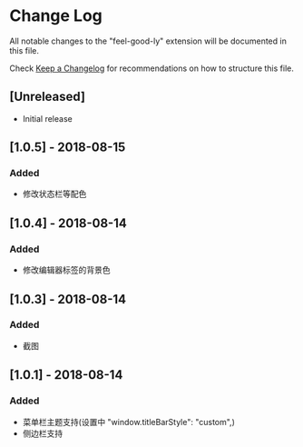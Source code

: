 # Change Log
All notable changes to the "feel-good-ly" extension will be documented in this file.

Check [Keep a Changelog](http://keepachangelog.com/) for recommendations on how to structure this file.

## [Unreleased]
- Initial release


## [1.0.5] - 2018-08-15
### Added
- 修改状态栏等配色

## [1.0.4] - 2018-08-14
### Added
- 修改编辑器标签的背景色

## [1.0.3] - 2018-08-14
### Added
- 截图

## [1.0.1] - 2018-08-14
### Added
- 菜单栏主题支持(设置中 "window.titleBarStyle": "custom",)
- 侧边栏支持

